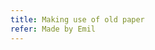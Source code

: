 ```yaml
---
title: Making use of old paper
refer: Made by Emil
---
```

<figure class="bleed">
<img src="/img/emil-drawing/IMG_0891.jpg" alt="">
</figure>

